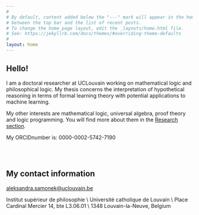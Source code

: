 ```yaml
---
#
# By default, content added below the "---" mark will appear in the home page
# between the top bar and the list of recent posts.
# To change the home page layout, edit the _layouts/home.html file.
# See: https://jekyllrb.com/docs/themes/#overriding-theme-defaults
#
layout: home
---
```



<h2>Hello!</h2>

I am a doctoral researcher at UCLouvain working on mathematical logic and philosophical logic. My thesis concerns the interpretation of hypothetical reasoning in terms of formal learning theory with potential applications to machine learning.


My other interests are mathematical logic, universal algebra, proof theory and logic programming. You will find more about them in the [Research section](https://asamonek.github.io/research/).


My ORCIDnumber is: 0000-0002-5742-7190

<br><br>



## My contact information

aleksandra.samonek@uclouvain.be



Institut supérieur de philosophie \\
Université catholique de Louvain \\
Place Cardinal Mercier 14, bte L3.06.01 \\
1348 Louvain-la-Neuve, Belgium

<br><br>

